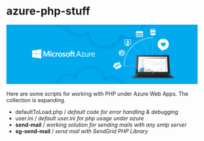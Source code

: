 # azure-php-stuff

![AzureBanner](https://github.com/badescuga/azure-php-stuff/raw/master/banner.png)

Here are some scripts for working with PHP under Azure Web Apps. The collection is expanding.

- defaultToLoad.php / *default code for error handling & debugging*
- user.ini / *default user.ini for php usage under azure*
- **send-mail** / *working solution for sending mails with any smtp server*
- **sg-send-mail** / *send mail with SendGrid PHP Library*
